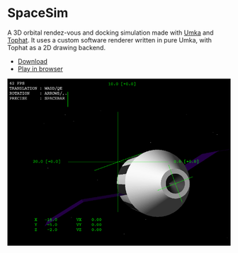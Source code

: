 # SpaceSim
A 3D orbital rendez-vous and docking simulation made with [Umka](https://github.com/vtereshkov/umka-lang) and [Tophat](https://tophat2d.dev/). It uses a custom software renderer written in pure Umka, with Tophat as a 2D drawing backend.

* [Download](https://github.com/vtereshkov/space-sim/releases)
* [Play in browser](https://vtereshkov.github.io/space-sim/)

![](spacesim.png)
